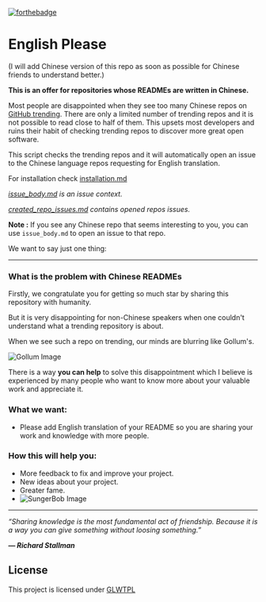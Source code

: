 [![forthebadge](https://forthebadge.com/images/badges/built-with-love.svg)](https://forthebadge.com)
# English Please 

(I will add Chinese version of this repo as soon as possible for Chinese friends to understand better.)

**This is an offer for repositories whose READMEs are written in Chinese.**

Most people are disappointed when they see too many Chinese repos on [GitHub trending](https://github.com/trending). There are only a limited number of trending repos and it is not possible to read close to half of them. This upsets most developers and ruins their habit of checking trending repos to discover more great open software.

This script checks the trending repos and it will automatically open an issue to the Chinese language repos requesting for English translation. 

For installation check [installation.md](https://github.com/us/hey-dude/blob/master/installation.md)

_[issue_body.md](https://github.com/us/hey-dude/blob/master/issue_body.md) is an issue context._

_[created_repo_issues.md](https://github.com/us/hey-dude/blob/master/created_repo_issues.md) contains opened repos issues._

**Note :** If you see any Chinese repo that seems interesting to you, you can use `issue_body.md` to open an issue to that repo.

We want to say just one thing:

---

### What is the problem with Chinese READMEs

Firstly, we congratulate you for getting so much star by sharing this repository with humanity.

But it is very disappointing for non-Chinese speakers when one couldn't understand what a trending repository is about.

When we see such a repo on trending, our minds are blurring like Gollum's.

![Gollum Image](https://media.giphy.com/media/V4uGHRgz0zi6Y/giphy-downsized-large.gif)

There is a way **you can help** to solve this disappointment which I believe is experienced by many people who want to know more about your valuable work and appreciate it.

### What we want:
 - Please add English translation of your README so you are sharing your work and knowledge with more people.

### How this will help you:
 - More feedback to fix and improve your project.
 - New ideas about your project.
 - Greater fame.
 - ![SungerBob Image](https://media.giphy.com/media/3o7absbD7PbTFQa0c8/source.gif)

---

_“Sharing knowledge is the most fundamental act of friendship. Because it is a way you can give something without loosing something.”_

_**— Richard Stallman**_

## License
This project is licensed under [GLWTPL](https://github.com/us/hey-dude/blob/master/LICENSE)

